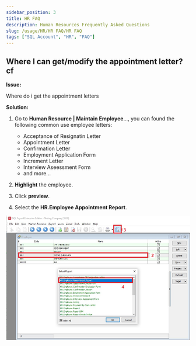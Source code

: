 ```yaml
---
sidebar_position: 3
title: HR FAQ
description: Human Resources Frequently Asked Questions
slug: /usage/HR/HR FAQ/HR FAQ
tags: ["SQL Account", "HR", "FAQ"]
---
```


## Where I can get/modify the appointment letter?cf

**Issue:** 

Where do i get the appointment letters

**Solution:**

1. Go to **Human Resource | Maintain Employee**..., you can found the following common use employee letters:

   - Acceptance of Resignatin Letter
   - Appointment Letter
   - Confirmation Letter
   - Employment Application Form
   - Increment Letter
   - Interview Aseessment Form
   - and more...

2. **Highlight** the employee.
3. Click **preview**.
4. Select the **HR.Employee Appointment Report**.

![HR_FAQ](../../../static/img/usage/human-resource/Human_Resources/LimYuHangHRFAQ.jpg) 